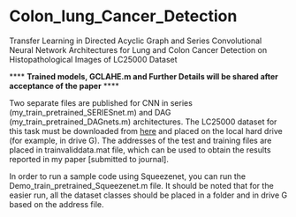# Colon_lung_Cancer_Detection
Transfer Learning in Directed Acyclic Graph and Series Convolutional Neural Network Architectures for Lung and Colon Cancer Detection on Histopathological Images of LC25000 Dataset


**** **Trained models, GCLAHE.m and Further Details will be shared after acceptance of the paper** ****


Two separate files are published for CNN in series (my_train_pretrained_SERIESnet.m) and DAG (my_train_pretrained_DAGnets.m) architectures. The LC25000 dataset for this task must be downloaded from [here](https://www.kaggle.com/datasets/andrewmvd/lung-and-colon-cancer-histopathological-images) and placed on the local hard drive (for example, in drive G). The addresses of the test and training files are placed in trainvaliddata.mat file, which can be used to obtain the results reported in my paper [submitted to journal].

In order to run a sample code using Squeezenet, you can run the Demo_train_pretrained_Squeezenet.m file. It should be noted that for the easier run, all the dataset classes should be placed in a folder and in drive G based on the address file.
